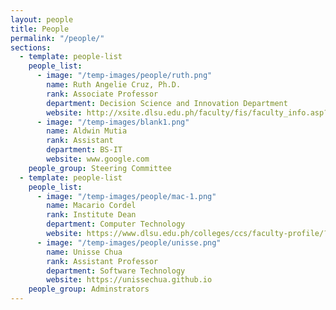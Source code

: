 ```yaml
---
layout: people
title: People
permalink: "/people/"
sections:
  - template: people-list
    people_list:
      - image: "/temp-images/people/ruth.png"
        name: Ruth Angelie Cruz, Ph.D.
        rank: Associate Professor
        department: Decision Science and Innovation Department
        website: http://xsite.dlsu.edu.ph/faculty/fis/faculty_info.asp?fac_id=27095888
      - image: "/temp-images/blank1.png"
        name: Aldwin Mutia
        rank: Assistant
        department: BS-IT
        website: www.google.com
    people_group: Steering Committee
  - template: people-list
    people_list:
      - image: "/temp-images/people/mac-1.png"
        name: Macario Cordel
        rank: Institute Dean
        department: Computer Technology
        website: https://www.dlsu.edu.ph/colleges/ccs/faculty-profile/?personnel=32742735838
      - image: "/temp-images/people/unisse.png"
        name: Unisse Chua
        rank: Assistant Professor
        department: Software Technology
        website: https://unissechua.github.io
    people_group: Adminstrators
---
```

